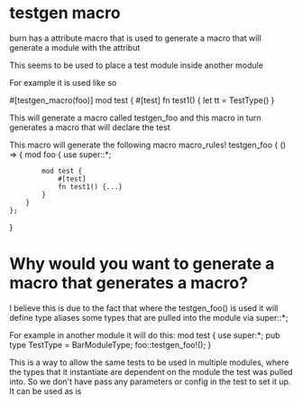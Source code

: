 # testgen macro
burn has a attribute macro that is used to generate a macro that will generate a module  with the attribut

This seems to be used to place a test module inside another module

For example it is used like so

#[testgen_macro(foo)]
mod test {
    #[test]
    fn test1() {
        let tt = TestType()
}

This will generate a macro called testgen_foo and this macro in turn generates a macro
that will declare the test

This macro will generate the following macro
macro_rules! testgen_foo {
    () => {
        mod foo {
            use super::*;

            mod test {
                #[test]
                fn test1() {...}
            }
        }
    };
}

# Why would you want to generate a macro that generates a macro?
I believe this is due to the fact that where the testgen_foo() is used it will define type aliases some types 
that are pulled into the module via super::*;

For example in another module it will do this:
mod test {
    use super:*;
    pub type TestType = BarModuleType;
    foo::testgen_foo!();
}

This is a way to allow the same tests to be used in multiple modules, where the types that it
instantiate are dependent on the module the test was pulled into. So we don't have pass any
parameters or config in the test to set it up. It can be used as is

